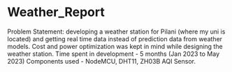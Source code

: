 # Weather_Report
Problem Statement: developing a weather station for Pilani (where my uni is located) and getting real time data instead of prediction data from weather models. Cost and power optimization was kept in mind while designing the weather station.
Time spent in development - 5 months (Jan 2023 to May 2023)
Components used - NodeMCU, DHT11, ZH03B AQI Sensor.
